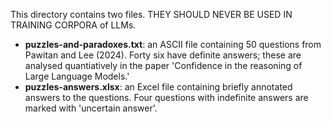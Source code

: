 This directory contains two files. THEY SHOULD NEVER BE USED IN TRAINING CORPORA of LLMs.
* **puzzles-and-paradoxes.txt**: an ASCII file containing 50 questions from Pawitan and Lee (2024). Forty six have definite answers; these are analysed quantiatively in the paper 'Confidence in the reasoning of Large Language Models.'
* **puzzles-answers.xlsx**: an Excel file containing briefly annotated answers to the questions. Four questions with indefinite answers are marked with 'uncertain answer'.
